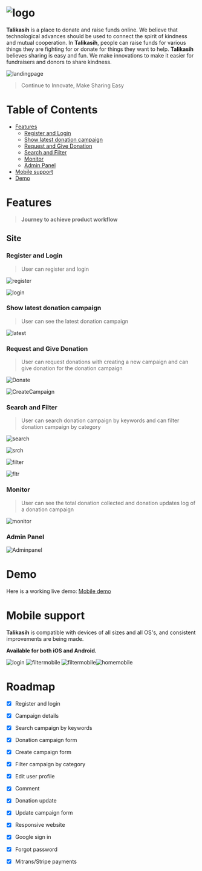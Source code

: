 # ![logo](https://i.imgur.com/EjKyNo1.png) 

**Talikasih** is a place to donate and raise funds online. We believe that technological advances should be used to connect the spirit of kindness and mutual cooperation. In **Talikasih**, people can raise funds for various things they are fighting for or donate for things they want to help. **Talikasih** believes sharing is easy and fun. We make innovations to make it easier for fundraisers and donors to share kindness.

![landingpage](https://i.imgur.com/zQFZgmt.png)

> Continue to Innovate, Make Sharing Easy
# Table of Contents
- [Features](#Features)
  - [Register and Login](#Register-and-Login)
  - [Show latest donation campaign](#Show-latest-donation-campaign)
  - [Request and Give Donation](#Request-and-Give-Donation)
  - [Search and Filter](#Search-and-Filter)
  - [Monitor](#Monitor)
  - [Admin Panel](#Admin-Panel)
- [Mobile support](#Mobile-support)
- [Demo](#Demo)
  


# Features

> **Journey to achieve product workflow**

## Site

### Register and Login

> User can register and login
> 
![register](https://i.imgur.com/vA8UwIp.png)

![login](https://i.imgur.com/Ci1NFrO.png)

### Show latest donation campaign
> User can see the latest donation campaign

![latest](https://i.imgur.com/1PBFXKI.png)

### Request and Give Donation

> User can request donations with creating a new campaign and can give donation for the donation campaign
>
![Donate](https://i.imgur.com/yAvDxuT.png)

![CreateCampaign](https://i.imgur.com/z0Gouia.png)

### Search and Filter

> User can search donation campaign by keywords and can filter donation campaign by category
> 

![search](https://i.imgur.com/TFIZATq.png)

![srch](https://i.imgur.com/LfAObzO.png)

![filter](https://i.imgur.com/iJbAx4D.png)

![fltr](https://i.imgur.com/lvNbpLv.png)

### Monitor

> User can see the total donation collected and donation updates log of a donation campaign

![monitor](https://i.imgur.com/sGNij82.png)


### Admin Panel

![Adminpanel](https://i.imgur.com/9mtrZbw.png)

# Demo

Here is a working live demo: [Mobile demo](https://www.youtube.com/watch?v=-dKMabjyJzw&feature=youtu.be)

# Mobile support

**Talikasih** is compatible with devices of all sizes and all OS's, and consistent improvements are being made.

**Available for both iOS and Android.**

![login](https://i.imgur.com/8XG9NfP.png)  ![filtermobile](https://i.imgur.com/iDtjUvs.png)
![filtermobile](https://i.imgur.com/jiIgkEA.png)![homemobile](https://i.imgur.com/iGZ3CRQ.png)

# Roadmap

 - [x] Register and login
 - [x] Campaign details
 - [x] Search campaign by keywords
 - [x] Donation campaign form
 - [x] Create campaign form
 - [x] Filter campaign by category
 - [x] Edit user profile
 - [x] Comment
 - [x] Donation update
 - [x] Update campaign form
 - [x] Responsive website
 - [x] Google sign in
 - [x] Forgot password
 - [x] Mitrans/Stripe payments

 
